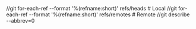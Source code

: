 //git for-each-ref --format '%(refname:short)' refs/heads # Local
//git for-each-ref --format '%(refname:short)' refs/remotes # Remote
//git describe --abbrev=0